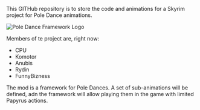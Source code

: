 This GITHub repository is to store the code and animations for a Skyrim project for Pole Dance animations.

![Pole Dance Framework Logo](https://github.com/CPULL/Skyrim-Pole-Dances/blob/master/PoleDanceIcon.png)

Members of te project are, right now:
* CPU
* Komotor
* Anubis
* Rydin
* FunnyBizness

The mod is a framework for Pole Dances.
A set of sub-animations will be defined, adn the framework will allow playing them in the game with limited Papyrus actions.

